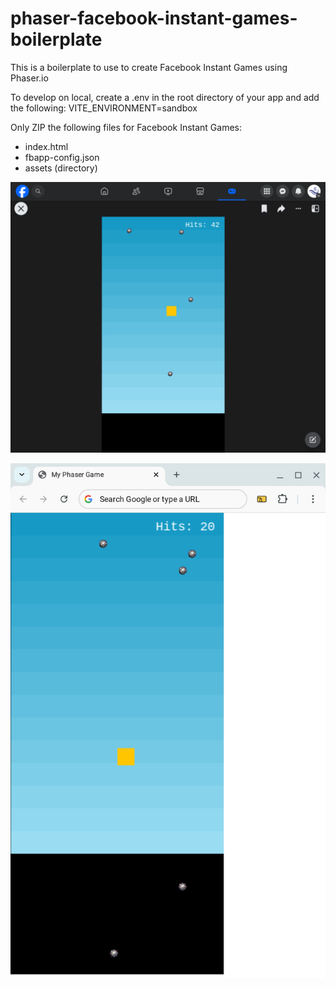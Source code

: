 # phaser-facebook-instant-games-boilerplate
This is a boilerplate to use to create Facebook Instant Games using Phaser.io

To develop on local, create a .env in the root directory of your app and add the following:
VITE_ENVIRONMENT=sandbox

Only ZIP the following files for Facebook Instant Games:
- index.html
- fbapp-config.json
- assets (directory)

![screenshot](screenshot.png)

![screenshot](screenshot2.png)